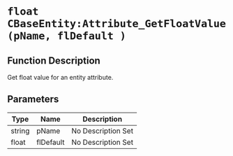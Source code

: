 # `float CBaseEntity:Attribute_GetFloatValue(pName, flDefault )`
## Function Description
Get float value for an entity attribute.
## Parameters
Type|Name|Description
--|--|--
string|pName|No Description Set
float|flDefault|No Description Set
